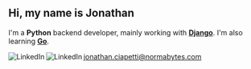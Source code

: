 Hi, my name is Jonathan
---
I'm a **Python** backend developer, mainly working with [**Django**][django]. I'm also learning [**Go**][go].

[<img align="left" alt="LinkedIn" src="https://img.shields.io/badge/LinkedIn-0077B5?style=for-the-badge&logo=linkedin&logoColor=white" />][linkedin]
[<img align="left" alt="LinkedIn" src="https://img.shields.io/badge/Stack_Overflow-FE7A16?style=for-the-badge&logo=stack-overflow&logoColor=white)" />][stackoverflow]


<a align="left" alt="mailto:jonathan.ciapetti@normabytes.com" src="mailto:jonathan.ciapetti@normabytes.com" />jonathan.ciapetti@normabytes.com</a>


[django]: https://www.djangoproject.com/
[go]: https://go.dev/
[linkedin]: https://www.linkedin.com/in/jonathanciapetti/
[stackoverflow]: https://stackoverflow.com/users/6273711/jonathan-ciapetti
